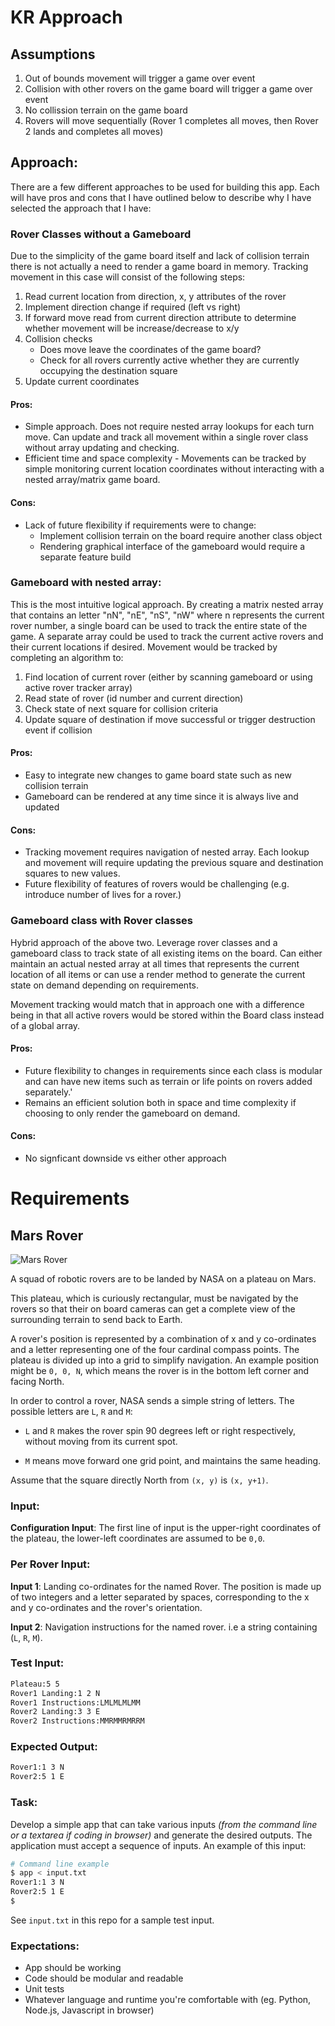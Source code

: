 # KR Approach
## Assumptions
1. Out of bounds movement will trigger a game over event
2. Collision with other rovers on the game board will trigger a game over event
3. No collission terrain on the game board
4. Rovers will move sequentially (Rover 1 completes all moves, then Rover 2 lands and completes all moves)

## Approach:
There are a few different approaches to be used for building this app. Each will have pros and cons that I have outlined below to describe why I have selected the approach that I have:
### Rover Classes without a Gameboard
Due to the simplicity of the game board itself and lack of collision terrain there is not actually a need to render a game board in memory. Tracking movement in this case will consist of the following steps:
1. Read current location from direction, x, y attributes of the rover
2. Implement direction change if required (left vs right)
3. If forward move read from current direction attribute to determine whether movement will be increase/decrease to x/y
4. Collision checks
    * Does move leave the coordinates of the game board?
    * Check for all rovers currently active whether they are currently occupying the destination square
5. Update current coordinates

#### Pros:
* Simple approach. Does not require nested array lookups for each turn  move. Can update and track all movement within a single rover class without array updating and checking.
* Efficient time and space complexity - Movements can be tracked by simple monitoring current location coordinates without interacting with a nested array/matrix game board.

#### Cons:
* Lack of future flexibility if requirements were to change:
    * Implement collision terrain on the board require another class object
    * Rendering graphical interface of the gameboard would require a separate feature build

### Gameboard with nested array:
This is the most intuitive logical approach. By creating a matrix nested array that contains an letter "nN", "nE", "nS", "nW" where n represents the current rover number, a single board can be used to  track the entire state of the game. A separate array could be used to track the current active rovers and their current locations if desired. Movement would be tracked by completing an algorithm to:
1. Find location of current rover (either by scanning gameboard or using active rover tracker array)
2. Read state of rover (id number and current direction)
3. Check state of next square for collision criteria
4. Update square of destination if move successful or trigger destruction event if collision

#### Pros:
* Easy to integrate new changes to game board state such as new collision terrain
* Gameboard can be rendered at any time since it is always live and updated

#### Cons:
* Tracking movement requires navigation of nested array. Each lookup and movement will require updating the previous square and destination squares to new values.
* Future flexibility of features of rovers would be challenging (e.g. introduce number of lives for a rover.)

### Gameboard class with Rover classes
Hybrid approach of the above two. Leverage rover classes and a gameboard class to track state of all existing items on the board. Can either maintain an actual nested array at all times that represents the current location of all items or can use a render method to generate the current state on demand depending on requirements.

Movement tracking would match that in approach one with a difference being in that all active rovers would be stored within the Board class instead of a global array.

#### Pros:
* Future flexibility to changes in requirements since each class is modular and can have new items such as terrain or life points on rovers added separately.'
* Remains an efficient solution both in space and time complexity if choosing to only render the gameboard on demand.

#### Cons:
* No signficant downside vs either other approach


# Requirements

## Mars Rover

![Mars Rover](/rover.jpg?raw=true "Mars Rover")

A squad of robotic rovers are to be landed by NASA on a plateau on Mars.

This plateau, which is curiously rectangular, must be navigated by the rovers so that their on board cameras can get a complete view of the surrounding terrain to send back to Earth.

A rover's position is represented by a combination of x and y co-ordinates and a letter representing one of the four cardinal compass points. The plateau is divided up into a grid to simplify navigation. An example position might be `0, 0, N`, which means the rover is in the bottom left corner and facing North.

In order to control a rover, NASA sends a simple string of letters. The possible letters are `L`, `R` and `M`:

* `L` and `R` makes the rover spin 90 degrees left or right respectively, without moving from its current spot.

* `M` means move forward one grid point, and maintains the same heading.

Assume that the square directly North from `(x, y)` is `(x, y+1)`.

### Input:

**Configuration Input**: The first line of input is the upper-right coordinates of the plateau, the lower-left coordinates are assumed to be `0,0`.

### Per Rover Input:

**Input 1**: Landing co-ordinates for the named Rover. The position is made up of two integers and a letter separated by spaces, corresponding to the x and y co-ordinates and the rover's orientation.

**Input 2**: Navigation instructions for the named rover. i.e a string containing (`L`, `R`, `M`).

### Test Input:
```bash
Plateau:5 5
Rover1 Landing:1 2 N
Rover1 Instructions:LMLMLMLMM
Rover2 Landing:3 3 E
Rover2 Instructions:MMRMMRMRRM
```

### Expected Output:
```bash
Rover1:1 3 N
Rover2:5 1 E
```
### Task:

Develop a simple app that can take various inputs _(from the command line or a textarea if coding in browser)_ and generate the desired outputs. The application must accept a sequence of inputs. An example of this input:
```bash
# Command line example
$ app < input.txt
Rover1:1 3 N
Rover2:5 1 E
$
```
See `input.txt` in this repo for a sample test input.

### Expectations:

- App should be working
- Code should be modular and readable
- Unit tests
- Whatever language and runtime you're comfortable with (eg. Python, Node.js, Javascript in browser)
